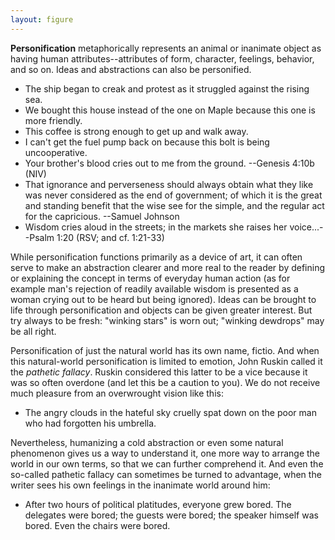 ```yaml
---
layout: figure
---
```


**Personification** metaphorically represents an animal or inanimate object as having human attributes--attributes of form, character, feelings, behavior, and so on. Ideas and abstractions can also be personified.

 - The ship began to creak and protest as it struggled against the rising sea.
 - We bought this house instead of the one on Maple because this one is more friendly.
 - This coffee is strong enough to get up and walk away.
 - I can't get the fuel pump back on because this bolt is being uncooperative.
 - Your brother's blood cries out to me from the ground. --Genesis 4:10b (NIV)
 - That ignorance and perverseness should always obtain what they like was never considered as the end of government; of which it is the great and standing benefit that the wise see for the simple, and the regular act for the capricious. --Samuel Johnson
 - Wisdom cries aloud in the streets; in the markets she raises her voice...--Psalm 1:20 (RSV; and cf. 1:21-33)

While personification functions primarily as a device of art, it can often serve to make an abstraction clearer and more real to the reader by defining or explaining the concept in terms of everyday human action (as for example man's rejection of readily available wisdom is presented as a woman crying out to be heard but being ignored). Ideas can be brought to life through personification and objects can be given greater interest. But try always to be fresh: "winking stars" is worn out; "winking dewdrops" may be all right.

Personification of just the natural world has its own name, fictio. And when this natural-world personification is limited to emotion, John Ruskin called it the _pathetic fallacy_. Ruskin considered this latter to be a vice because it was so often overdone (and let this be a caution to you). We do not receive much pleasure from an overwrought vision like this:

 - The angry clouds in the hateful sky cruelly spat down on the poor man who had forgotten his umbrella.

Nevertheless, humanizing a cold abstraction or even some natural phenomenon gives us a way to understand it, one more way to arrange the world in our own terms, so that we can further comprehend it. And even the so-called pathetic fallacy can sometimes be turned to advantage, when the writer sees his own feelings in the inanimate world around him:

 - After two hours of political platitudes, everyone grew bored. The delegates were bored; the guests were bored; the speaker himself was bored. Even the chairs were bored.